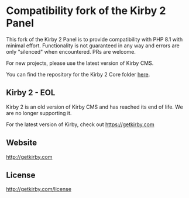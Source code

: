 # Compatibility fork of the Kirby 2 Panel
This fork of the Kirby 2 Panel is to provide compatibility with PHP 8.1 with minimal effort. 
Functionality is not guaranteed in any way and errors are only "silenced" when encountered. PRs are welcome.

For new projects, please use the latest version of Kirby CMS.

You can find the repository for the Kirby 2 Core folder [here](https://github.com/rasteiner/k2-kirby-compat).


## Kirby 2 - EOL
Kirby 2 is an old version of Kirby CMS and has reached its end of life. We are no longer supporting it.

For the latest version of Kirby, check out https://getkirby.com

## Website
http://getkirby.com

## License
http://getkirby.com/license
